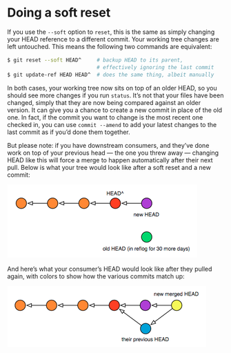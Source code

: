 # Doing a soft reset

If you use the `--soft` option to `reset`, this is the same as simply changing your HEAD reference to a different commit. Your working tree changes are left untouched. This means the following two commands are equivalent:

```bash
$ git reset --soft HEAD^     # backup HEAD to its parent,
                             # effectively ignoring the last commit
$ git update-ref HEAD HEAD^  # does the same thing, albeit manually
```

In both cases, your working tree now sits on top of an older HEAD, so you should see more changes if you run `status`. It’s not that your files have been changed, simply that they are now being compared against an older version. It can give you a chance to create a new commit in place of the old one. In fact, if the commit you want to change is the most recent one checked in, you can use `commit --amend` to add your latest changes to the last commit as if you’d done them together.

But please note: if you have downstream consumers, and they’ve done work on top of your previous head — the one you threw away — changing HEAD like this will force a merge to happen automatically after their next pull. Below is what your tree would look like after a soft reset and a new commit:

![Soft Reset Commit](../../../images/git-from-the-bottom-up/soft-reset-commit.png)

And here’s what your consumer’s HEAD would look like after they pulled again, with colors to show how the various commits match up:

![Soft Reset Pull](../../../images/git-from-the-bottom-up/soft-reset-pull.png)
